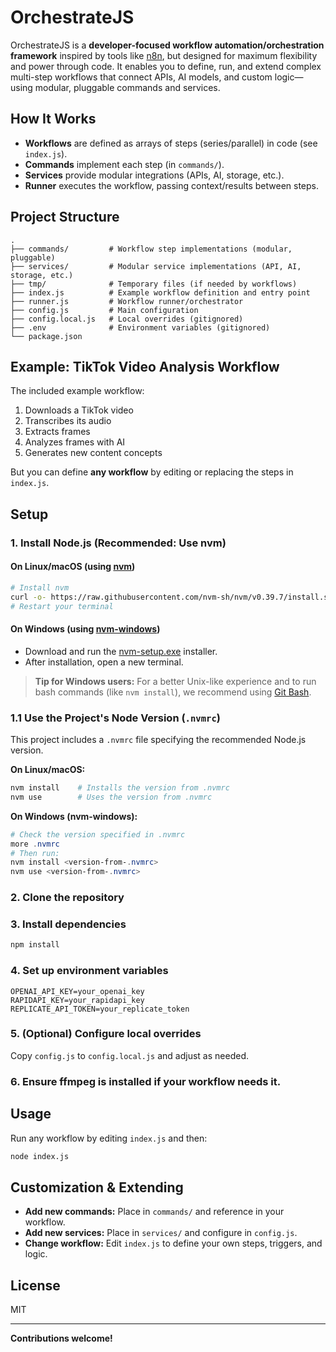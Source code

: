 # OrchestrateJS

OrchestrateJS is a **developer-focused workflow automation/orchestration framework** inspired by tools like [n8n](https://n8n.io/), but designed for maximum flexibility and power through code. It enables you to define, run, and extend complex multi-step workflows that connect APIs, AI models, and custom logic—using modular, pluggable commands and services.

## How It Works

- **Workflows** are defined as arrays of steps (series/parallel) in code (see `index.js`).
- **Commands** implement each step (in `commands/`).
- **Services** provide modular integrations (APIs, AI, storage, etc.).
- **Runner** executes the workflow, passing context/results between steps.

## Project Structure

```
.
├── commands/         # Workflow step implementations (modular, pluggable)
├── services/         # Modular service implementations (API, AI, storage, etc.)
├── tmp/              # Temporary files (if needed by workflows)
├── index.js          # Example workflow definition and entry point
├── runner.js         # Workflow runner/orchestrator
├── config.js         # Main configuration
├── config.local.js   # Local overrides (gitignored)
├── .env              # Environment variables (gitignored)
└── package.json
```

## Example: TikTok Video Analysis Workflow

The included example workflow:

1. Downloads a TikTok video
2. Transcribes its audio
3. Extracts frames
4. Analyzes frames with AI
5. Generates new content concepts

But you can define **any workflow** by editing or replacing the steps in `index.js`.

## Setup

### 1. Install Node.js (Recommended: Use nvm)

#### On Linux/macOS (using [nvm](https://github.com/nvm-sh/nvm))

```bash
# Install nvm
curl -o- https://raw.githubusercontent.com/nvm-sh/nvm/v0.39.7/install.sh | bash
# Restart your terminal
```

#### On Windows (using [nvm-windows](https://github.com/coreybutler/nvm-windows))

- Download and run the [nvm-setup.exe](https://github.com/coreybutler/nvm-windows/releases) installer.
- After installation, open a new terminal.

> **Tip for Windows users:** For a better Unix-like experience and to run bash commands (like `nvm install`), we recommend using [Git Bash](https://gitforwindows.org/).

### 1.1 Use the Project's Node Version (`.nvmrc`)

This project includes a `.nvmrc` file specifying the recommended Node.js version.

**On Linux/macOS:**
```bash
nvm install    # Installs the version from .nvmrc
nvm use        # Uses the version from .nvmrc
```

**On Windows (nvm-windows):**
```powershell
# Check the version specified in .nvmrc
more .nvmrc
# Then run:
nvm install <version-from-.nvmrc>
nvm use <version-from-.nvmrc>
```

### 2. Clone the repository
### 3. Install dependencies
```bash
npm install
```
### 4. Set up environment variables
```env
OPENAI_API_KEY=your_openai_key
RAPIDAPI_KEY=your_rapidapi_key
REPLICATE_API_TOKEN=your_replicate_token
```
### 5. (Optional) Configure local overrides
Copy `config.js` to `config.local.js` and adjust as needed.
### 6. Ensure ffmpeg is installed if your workflow needs it.

## Usage

Run any workflow by editing `index.js` and then:

```bash
node index.js
```

## Customization & Extending

- **Add new commands:** Place in `commands/` and reference in your workflow.
- **Add new services:** Place in `services/` and configure in `config.js`.
- **Change workflow:** Edit `index.js` to define your own steps, triggers, and logic.

## License

MIT

---

**Contributions welcome!**
